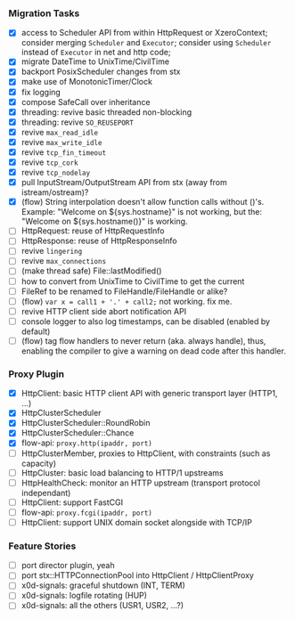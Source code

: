 ### Migration Tasks

- [x] access to Scheduler API from within HttpRequest or XzeroContext;
      consider merging `Scheduler` and `Executor`;
      consider using `Scheduler` instead of `Executor` in net and http code;
- [x] migrate DateTime to UnixTime/CivilTime
- [x] backport PosixScheduler changes from stx
- [x] make use of MonotonicTimer/Clock
- [x] fix logging
- [x] compose SafeCall over inheritance
- [x] threading: revive basic threaded non-blocking
- [x] threading: revive `SO_REUSEPORT`
- [x] revive `max_read_idle`
- [x] revive `max_write_idle`
- [x] revive `tcp_fin_timeout`
- [x] revive `tcp_cork`
- [x] revive `tcp_nodelay`
- [x] pull InputStream/OutputStream API from stx (away from istream/ostream)?
- [x] (flow) String interpolation doesn't allow function calls without ()'s.
      Example: "Welcome on ${sys.hostname}" is not working,
      but the: "Welcome on ${sys.hostname()}" is working.
- [ ] HttpRequest: reuse of HttpRequestInfo
- [ ] HttpResponse: reuse of HttpResponseInfo
- [ ] revive `lingering`
- [ ] revive `max_connections`
- [ ] (make thread safe) File::lastModified()
- [ ] how to convert from UnixTime to CivilTime to get the current
- [ ] FileRef to be renamed to FileHandle/FileHandle or alike?
- [ ] (flow) `var x = call1 + '.' + call2;` not working. fix me.
- [ ] revive HTTP client side abort notification API
- [ ] console logger to also log timestamps, can be disabled (enabled by default)
- [ ] (flow) tag flow handlers to never return (aka. always handle),
      thus, enabling the compiler to give a warning on dead code after
      this handler.

### Proxy Plugin

- [x] HttpClient: basic HTTP client API with generic transport layer (HTTP1, ...)
- [x] HttpClusterScheduler
- [x] HttpClusterScheduler::RoundRobin
- [x] HttpClusterScheduler::Chance
- [x] flow-api: `proxy.http(ipaddr, port)`
- [ ] HttpClusterMember, proxies to HttpClient, with constraints (such as capacity)
- [ ] HttpCluster: basic load balancing to HTTP/1 upstreams
- [ ] HttpHealthCheck: monitor an HTTP upstream (transport protocol independant)
- [ ] HttpClient: support FastCGI
- [ ] flow-api: `proxy.fcgi(ipaddr, port)`
- [ ] HttpClient: support UNIX domain socket alongside with TCP/IP

### Feature Stories

- [ ] port director plugin, yeah
- [ ] port stx::HTTPConnectionPool into HttpClient / HttpClientProxy
- [ ] x0d-signals: graceful shutdown (INT, TERM)
- [ ] x0d-signals: logfile rotating (HUP)
- [ ] x0d-signals: all the others (USR1, USR2, ...?)
